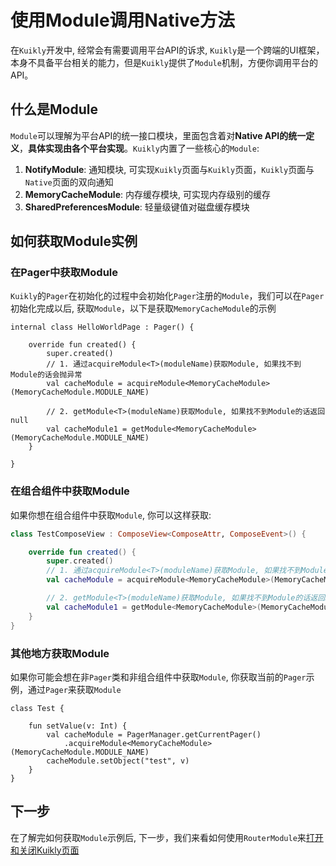 # 使用Module调用Native方法

在``Kuikly``开发中, 经常会有需要调用平台API的诉求, ``Kuikly``是一个跨端的UI框架，本身不具备平台相关的能力，但是``Kuikly``提供了``Module``机制，方便你调用平台的API。

## 什么是Module

``Module``可以理解为平台API的统一接口模块，里面包含着对**Native API的统一定义**，**具体实现由各个平台实现**。``Kuikly``内置了一些核心的``Module``:

1. **NotifyModule**: 通知模块, 可实现``Kuikly``页面与``Kuikly``页面，``Kuikly``页面与``Native``页面的双向通知
2. **MemoryCacheModule**: 内存缓存模块, 可实现内存级别的缓存
3. **SharedPreferencesModule**: 轻量级键值对磁盘缓存模块

## 如何获取Module实例

### 在Pager中获取Module

``Kuikly``的``Pager``在初始化的过程中会初始化``Pager``注册的``Module``，我们可以在``Pager``初始化完成以后, 获取``Module``，以下是获取``MemoryCacheModule``的示例

```kotlin{6,9}
internal class HelloWorldPage : Pager() {

    override fun created() {
        super.created()
        // 1. 通过acquireModule<T>(moduleName)获取Module, 如果找不到Module的话会抛异常
        val cacheModule = acquireModule<MemoryCacheModule>(MemoryCacheModule.MODULE_NAME)
        
        // 2. getModule<T>(moduleName)获取Module, 如果找不到Module的话返回null
        val cacheModule1 = getModule<MemoryCacheModule>(MemoryCacheModule.MODULE_NAME)
    }

}
```

### 在组合组件中获取Module

如果你想在组合组件中获取``Module``, 你可以这样获取:

```kotlin
class TestComposeView : ComposeView<ComposeAttr, ComposeEvent>() {

    override fun created() {
        super.created()
        // 1. 通过acquireModule<T>(moduleName)获取Module, 如果找不到Module的话会抛异常
        val cacheModule = acquireModule<MemoryCacheModule>(MemoryCacheModule.MODULE_NAME)

        // 2. getModule<T>(moduleName)获取Module, 如果找不到Module的话返回null
        val cacheModule1 = getModule<MemoryCacheModule>(MemoryCacheModule.MODULE_NAME)
    }
}
```

### 其他地方获取Module

如果你可能会想在非``Pager``类和非组合组件中获取``Module``, 你获取当前的``Pager``示例，通过``Pager``来获取``Module``

```kotlin{4-6}
class Test {

    fun setValue(v: Int) {
        val cacheModule = PagerManager.getCurrentPager()
            .acquireModule<MemoryCacheModule>(MemoryCacheModule.MODULE_NAME)
        cacheModule.setObject("test", v)
    }
}
```

## 下一步

在了解完如何获取``Module``示例后, 下一步，我们来看如何使用``RouterModule``来[打开和关闭Kuikly页面](open-and-close-page.md)